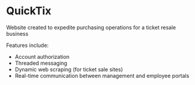 # QuickTix

Website created to expedite purchasing operations for a ticket resale business

Features include:
 - Account authorization
 - Threaded messaging
 - Dynamic web scraping (for ticket sale sites)
 - Real-time communication between management and employee portals
